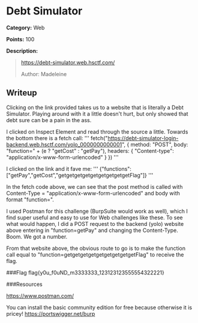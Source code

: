 # Debt Simulator
**Category:** Web

**Points:** 100

**Description:**
> https://debt-simulator.web.hsctf.com/
>
> Author: Madeleine

## Writeup
Clicking on the link provided takes us to a website that is literally a Debt
Simulator. Playing around with it a little doesn't hurt, but only showed that
debt sure can be a pain in the ass.

I clicked on Inspect Element and read through the source a little. Towards the
bottom there is a fetch call:
'''
fetch("https://debt-simulator-login-backend.web.hsctf.com/yolo_0000000000001", {
    method: "POST",
    body: "function=" + (e ? "getCost" : "getPay"),
    headers: {
        "Content-type": "application/x-www-form-urlencoded"
    }
})
'''

I clicked on the link and it fave me:
'''
{"functions":["getPay","getCost","getgetgetgetgetgetgetgetgetFlag"]}
'''

In the fetch code above, we can see that the post method is called with
Content-Type = "application/x-www-form-urlencoded" and body with format
"function=<function>".

I used Postman for this challenge (BurpSuite would work as well), which I find
super useful and easy to use for Web challenges like these. To see what would
happen, I did a POST request to the backend (yolo) website above entering in
"function=getPay" and changing the Content-Type. Boom. We got a number.

From that website above, the obvious route to go is to make the function call
equal to "function=getgetgetgetgetgetgetgetgetFlag" to receive the flag.

###Flag
flag{y0u_f0uND_m3333333_123123123555554322221}

###Resources

https://www.postman.com/

You can install the basic community edition for free because otherwise it is
pricey!
https://portswigger.net/burp
